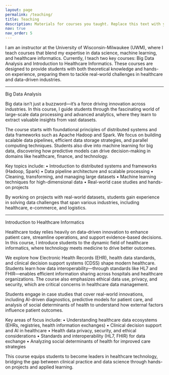 ```yaml
---
layout: page
permalink: /teaching/
title: Teaching
description: Materials for courses you taught. Replace this text with your description.
nav: true
nav_order: 5
---
```



I am an instructor at the University of Wisconsin-Milwaukee (UWM), where I teach courses that blend my expertise in data science, machine learning, and healthcare informatics. Currently, I teach two key courses: Big Data Analysis and Introduction to Healthcare Informatics. These courses are designed to provide students with both theoretical knowledge and hands-on experience, preparing them to tackle real-world challenges in healthcare and data-driven industries.

-------------------
Big Data Analysis

Big data isn’t just a buzzword—it’s a force driving innovation across industries. In this course, I guide students through the fascinating world of large-scale data processing and advanced analytics, where they learn to extract valuable insights from vast datasets.

The course starts with foundational principles of distributed systems and data frameworks such as Apache Hadoop and Spark. We focus on building scalable data pipelines, efficient data storage strategies, and parallel computing techniques. Students also dive into machine learning for big data, discovering how predictive models can drive decision-making in domains like healthcare, finance, and technology.

Key topics include:
	•	Introduction to distributed systems and frameworks (Hadoop, Spark)
	•	Data pipeline architecture and scalable processing
	•	Cleaning, transforming, and managing large datasets
	•	Machine learning techniques for high-dimensional data
	•	Real-world case studies and hands-on projects

By working on projects with real-world datasets, students gain experience in solving data challenges that span various industries, including healthcare, e-commerce, and logistics.

-----------------------------

Introduction to Healthcare Informatics

Healthcare today relies heavily on data-driven innovation to enhance patient care, streamline operations, and support evidence-based decisions. In this course, I introduce students to the dynamic field of healthcare informatics, where technology meets medicine to drive better outcomes.

We explore how Electronic Health Records (EHR), health data standards, and clinical decision support systems (CDSS) shape modern healthcare. Students learn how data interoperability—through standards like HL7 and FHIR—enables efficient information sharing across hospitals and healthcare organizations. The course also emphasizes ethical data use, privacy, and security, which are critical concerns in healthcare data management.

Students engage in case studies that cover real-world innovations, including AI-driven diagnostics, predictive models for patient care, and analysis of social determinants of health to understand how external factors influence patient outcomes.

Key areas of focus include:
	•	Understanding healthcare data ecosystems (EHRs, registries, health information exchanges)
	•	Clinical decision support and AI in healthcare
	•	Health data privacy, security, and ethical considerations
	•	Standards and interoperability (HL7, FHIR) for data exchange
	•	Analyzing social determinants of health for improved care strategies

This course equips students to become leaders in healthcare technology, bridging the gap between clinical practice and data science through hands-on projects and applied learning.
